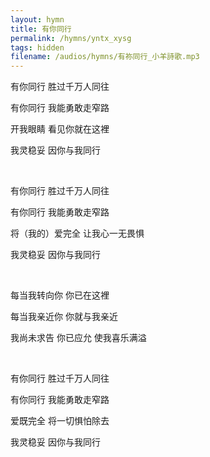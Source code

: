 ```yaml
---
layout: hymn
title: 有你同行
permalink: /hymns/yntx_xysg
tags: hidden
filename: /audios/hymns/有祢同行_小羊詩歌.mp3
---
```


有你同行 胜过千万人同往

有你同行 我能勇敢走窄路

开我眼睛 看见你就在这裡

我灵稳妥 因你与我同行

<br>

有你同行 胜过千万人同往

有你同行 我能勇敢走窄路

将（我的）爱完全 让我心一无畏惧

我灵稳妥 因你与我同行

<br>

每当我转向你 你已在这裡

每当我亲近你 你就与我亲近

我尚未求告 你已应允 使我喜乐满溢

<br>

有你同行 胜过千万人同往

有你同行 我能勇敢走窄路

爱既完全 将一切惧怕除去

我灵稳妥 因你与我同行

<br>

<br>